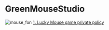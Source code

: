 # GreenMouseStudio
![mouse_fon](https://user-images.githubusercontent.com/118356134/206920118-7dc35ae9-f8e3-41d7-b9ba-ba6732d45143.png)
[1. Lucky Mouse game private policy](https://github.com/Pavilanis76/GreenMouseStudio/blob/9e0c3b41fba91ade5a438ea8c5932a0e04dab9ae/_layouts/LMpriv.html) 
